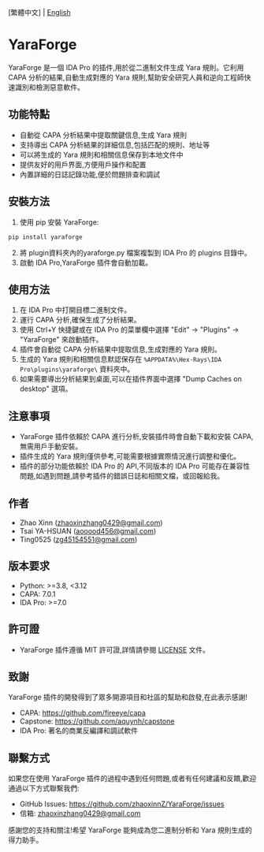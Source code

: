 [繁體中文] | [English](README.md)
# YaraForge
YaraForge 是一個 IDA Pro 的插件,用於從二進制文件生成 Yara 規則。它利用 CAPA 分析的結果,自動生成對應的 Yara 規則,幫助安全研究人員和逆向工程師快速識別和檢測惡意軟件。
## 功能特點

* 自動從 CAPA 分析結果中提取關鍵信息,生成 Yara 規則
* 支持導出 CAPA 分析結果的詳細信息,包括匹配的規則、地址等
* 可以將生成的 Yara 規則和相關信息保存到本地文件中
* 提供友好的用戶界面,方便用戶操作和配置
* 內置詳細的日誌記錄功能,便於問題排查和調試

## 安裝方法

1. 使用 pip 安裝 YaraForge:
```shell
pip install yaraforge
```
2. 將 plugin資料夾內的yaraforge.py 檔案複製到 IDA Pro 的 plugins 目錄中。
3. 啟動 IDA Pro,YaraForge 插件會自動加載。

## 使用方法

1. 在 IDA Pro 中打開目標二進制文件。
2. 運行 CAPA 分析,確保生成了分析結果。
3. 使用 Ctrl+Y 快捷鍵或在 IDA Pro 的菜單欄中選擇 "Edit" -> "Plugins" -> "YaraForge" 來啟動插件。
4. 插件會自動從 CAPA 分析結果中提取信息,生成對應的 Yara 規則。
5. 生成的 Yara 規則和相關信息默認保存在 `%APPDATA%\Hex-Rays\IDA Pro\plugins\yaraforge\` 資料夾中。
6. 如果需要導出分析結果到桌面,可以在插件界面中選擇 "Dump Caches on desktop" 選項。

## 注意事項

* YaraForge 插件依賴於 CAPA 進行分析,安裝插件時會自動下載和安裝 CAPA,無需用戶手動安裝。
* 插件生成的 Yara 規則僅供參考,可能需要根據實際情況進行調整和優化。
* 插件的部分功能依賴於 IDA Pro 的 API,不同版本的 IDA Pro 可能存在兼容性問題,如遇到問題,請參考插件的錯誤日誌和相關文檔，或回報給我。

## 作者

* Zhao Xinn (zhaoxinzhang0429@gmail.com)
* Tsai YA-HSUAN (aooood456@gmail.com)
* Ting0525 (zg45154551@gmail.com)

## 版本要求

* Python: >=3.8, <3.12
* CAPA: 7.0.1
* IDA Pro: >=7.0

## 許可證
* YaraForge 插件遵循 MIT 許可證,詳情請參閱 [LICENSE](LICENSE) 文件。
## 致謝
YaraForge 插件的開發得到了眾多開源項目和社區的幫助和啟發,在此表示感謝!

* CAPA: https://github.com/fireeye/capa
* Capstone: https://github.com/aquynh/capstone
* IDA Pro: 著名的商業反編譯和調試軟件

## 聯繫方式
如果您在使用 YaraForge 插件的過程中遇到任何問題,或者有任何建議和反饋,歡迎通過以下方式聯繫我們:

* GitHub Issues: https://github.com/zhaoxinnZ/YaraForge/issues
* 信箱: zhaoxinzhang0429@gmail.com

感謝您的支持和關注!希望 YaraForge 能夠成為您二進制分析和 Yara 規則生成的得力助手。